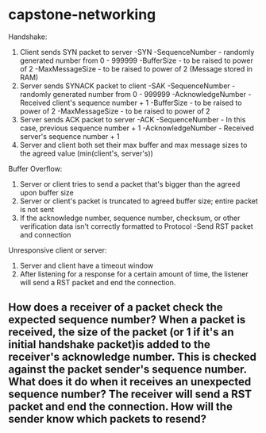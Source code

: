 # capstone-networking

Handshake:
1. Client sends SYN packet to server
  -SYN
  -SequenceNumber - randomly generated number from 0 - 999999
  -BufferSize - to be raised to power of 2
  -MaxMessageSize - to be raised to power of 2 (Message stored in RAM)
2. Server sends SYNACK packet to client
  -SAK
  -SequenceNumber - randomly generated number from 0 - 999999
  -AcknowledgeNumber - Received client's sequence number + 1
  -BufferSize - to be raised to power of 2
  -MaxMessageSize - to be raised to power of 2
3. Server sends ACK packet to server
  -ACK
  -SequenceNumber - In this case, previous sequence number + 1
  -AcknowledgeNumber - Received server's sequence number + 1
4. Server and client both set their max buffer and max message sizes to the agreed value (min(client's, server's))

Buffer Overflow:
1. Server or client tries to send a packet that's bigger than the agreed upon buffer size
2. Server or client's packet is truncated to agreed buffer size; entire packet is not sent
3. If the acknowledge number, sequence number, checksum, or other verification data isn't correctly formatted to Protocol
  -Send RST packet and connection

Unresponsive client or server:
1. Server and client have a timeout window
2. After listening for a response for a certain amount of time, the listener will send a RST packet and end the connection.

How does a receiver of a packet check the expected sequence number?
  When a packet is received, the size of the packet (or 1 if it's an initial handshake packet)is added to the receiver's acknowledge number. This is checked against the packet sender's sequence number.
What does it do when it receives an unexpected sequence number?
  The receiver will send a RST packet and end the connection.
  How will the sender know which packets to resend?
-
